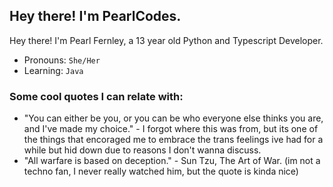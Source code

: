 ## Hey there! I'm PearlCodes.
Hey there! I'm Pearl Fernley, a 13 year old Python and Typescript Developer.
- Pronouns: `She/Her`
- Learning: `Java`

### Some cool quotes I can relate with:
- "You can either be you, or you can be who everyone else thinks you are, and I've made my choice." - I forgot where this was from, but its one of the things that encoraged me to embrace the trans feelings ive had for a while but hid down due to reasons I don't wanna discuss.
- "All warfare is based on deception." - Sun Tzu, The Art of War. (im not a techno fan, I never really watched him, but the quote is kinda nice)
